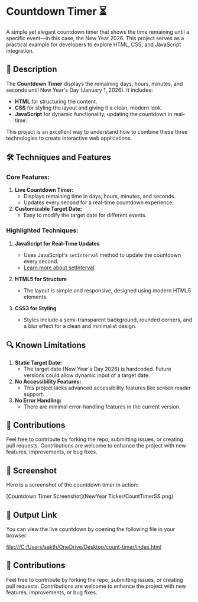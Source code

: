 # Countdown Timer ⏳


A simple yet elegant countdown timer that shows the time remaining until a specific event—in this case, the New Year 2026. This project serves as a practical example for developers to explore HTML, CSS, and JavaScript integration.



## 📜 Description

The **Countdown Timer** displays the remaining days, hours, minutes, and seconds until New Year's Day (January 1, 2026). It includes:
- **HTML** for structuring the content.
- **CSS** for styling the layout and giving it a clean, modern look.
- **JavaScript** for dynamic functionality, updating the countdown in real-time.

This project is an excellent way to understand how to combine these three technologies to create interactive web applications.


## 🛠 Techniques and Features

### **Core Features:**
1. **Live Countdown Timer:**
   - Displays remaining time in days, hours, minutes, and seconds.
   - Updates every second for a real-time countdown experience.
2. **Customizable Target Date:**
   - Easy to modify the target date for different events.

### **Highlighted Techniques:**
1. **JavaScript for Real-Time Updates**
   - Uses JavaScript's `setInterval` method to update the countdown every second. 
   - [Learn more about setInterval](https://developer.mozilla.org/en-US/docs/Web/API/setInterval).
   
2. **HTML5 for Structure**
   - The layout is simple and responsive, designed using modern HTML5 elements.
   
3. **CSS3 for Styling**
   - Styles include a semi-transparent background, rounded corners, and a blur effect for a clean and minimalist design.



## 🔍 Known Limitations

1. **Static Target Date:**
   - The target date (New Year's Day 2026) is hardcoded. Future versions could allow dynamic input of a target date.
2. **No Accessibility Features:**
   - This project lacks advanced accessibility features like screen reader support.
3. **No Error Handling:**
   - There are minimal error-handling features in the current version.

## 📎 Contributions

Feel free to contribute by forking the repo, submitting issues, or creating pull requests. Contributions are welcome to enhance the project with new features, improvements, or bug fixes.

## 📸 Screenshot

Here is a screenshot of the countdown timer in action:

[Countdown Timer Screenshot](NewYear Ticker/CountTimerSS.png)

## 📂 Output Link

You can view the live countdown by opening the following file in your browser:

[file:///C:/Users/sakth/OneDrive/Desktop/count-timer/index.html](file:///C:/Users/sakth/OneDrive/Desktop/count-timer/index.html)



## 📎 Contributions

Feel free to contribute by forking the repo, submitting issues, or creating pull requests. Contributions are welcome to enhance the project with new features, improvements, or bug fixes.
